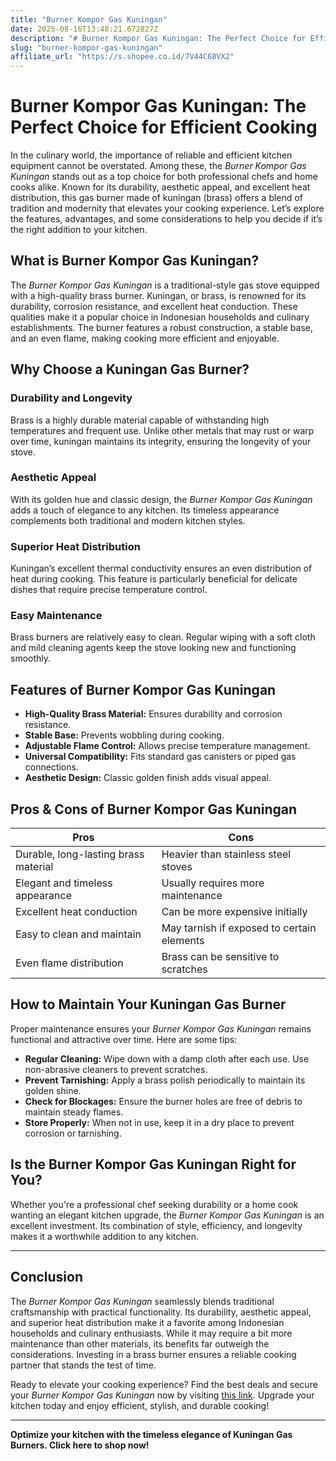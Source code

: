 ```yaml
---
title: "Burner Kompor Gas Kuningan"
date: 2025-08-16T13:48:21.672827Z
description: "# Burner Kompor Gas Kuningan: The Perfect Choice for Efficient Cooking..."
slug: "burner-kompor-gas-kuningan"
affiliate_url: "https://s.shopee.co.id/7V44C68VX2"
---
```

# Burner Kompor Gas Kuningan: The Perfect Choice for Efficient Cooking

In the culinary world, the importance of reliable and efficient kitchen equipment cannot be overstated. Among these, the *Burner Kompor Gas Kuningan* stands out as a top choice for both professional chefs and home cooks alike. Known for its durability, aesthetic appeal, and excellent heat distribution, this gas burner made of kuningan (brass) offers a blend of tradition and modernity that elevates your cooking experience. Let’s explore the features, advantages, and some considerations to help you decide if it’s the right addition to your kitchen.

## What is Burner Kompor Gas Kuningan?

The *Burner Kompor Gas Kuningan* is a traditional-style gas stove equipped with a high-quality brass burner. Kuningan, or brass, is renowned for its durability, corrosion resistance, and excellent heat conduction. These qualities make it a popular choice in Indonesian households and culinary establishments. The burner features a robust construction, a stable base, and an even flame, making cooking more efficient and enjoyable.

## Why Choose a Kuningan Gas Burner?

### Durability and Longevity

Brass is a highly durable material capable of withstanding high temperatures and frequent use. Unlike other metals that may rust or warp over time, kuningan maintains its integrity, ensuring the longevity of your stove.

### Aesthetic Appeal

With its golden hue and classic design, the *Burner Kompor Gas Kuningan* adds a touch of elegance to any kitchen. Its timeless appearance complements both traditional and modern kitchen styles.

### Superior Heat Distribution

Kuningan’s excellent thermal conductivity ensures an even distribution of heat during cooking. This feature is particularly beneficial for delicate dishes that require precise temperature control.

### Easy Maintenance

Brass burners are relatively easy to clean. Regular wiping with a soft cloth and mild cleaning agents keep the stove looking new and functioning smoothly.

## Features of Burner Kompor Gas Kuningan

- **High-Quality Brass Material:** Ensures durability and corrosion resistance.
- **Stable Base:** Prevents wobbling during cooking.
- **Adjustable Flame Control:** Allows precise temperature management.
- **Universal Compatibility:** Fits standard gas canisters or piped gas connections.
- **Aesthetic Design:** Classic golden finish adds visual appeal.

## Pros & Cons of Burner Kompor Gas Kuningan

| Pros                                   | Cons                                |
|----------------------------------------|-------------------------------------|
| Durable, long-lasting brass material | Heavier than stainless steel stoves |
| Elegant and timeless appearance       | Usually requires more maintenance  |
| Excellent heat conduction             | Can be more expensive initially   |
| Easy to clean and maintain            | May tarnish if exposed to certain elements |
| Even flame distribution               | Brass can be sensitive to scratches|

## How to Maintain Your Kuningan Gas Burner

Proper maintenance ensures your *Burner Kompor Gas Kuningan* remains functional and attractive over time. Here are some tips:

- **Regular Cleaning:** Wipe down with a damp cloth after each use. Use non-abrasive cleaners to prevent scratches.
- **Prevent Tarnishing:** Apply a brass polish periodically to maintain its golden shine.
- **Check for Blockages:** Ensure the burner holes are free of debris to maintain steady flames.
- **Store Properly:** When not in use, keep it in a dry place to prevent corrosion or tarnishing.

## Is the Burner Kompor Gas Kuningan Right for You?

Whether you're a professional chef seeking durability or a home cook wanting an elegant kitchen upgrade, the *Burner Kompor Gas Kuningan* is an excellent investment. Its combination of style, efficiency, and longevity makes it a worthwhile addition to any kitchen.

---

## Conclusion

The *Burner Kompor Gas Kuningan* seamlessly blends traditional craftsmanship with practical functionality. Its durability, aesthetic appeal, and superior heat distribution make it a favorite among Indonesian households and culinary enthusiasts. While it may require a bit more maintenance than other materials, its benefits far outweigh the considerations. Investing in a brass burner ensures a reliable cooking partner that stands the test of time.

Ready to elevate your cooking experience? Find the best deals and secure your *Burner Kompor Gas Kuningan* now by visiting [this link](https://s.shopee.co.id/7V44C68VX2). Upgrade your kitchen today and enjoy efficient, stylish, and durable cooking!

---

**Optimize your kitchen with the timeless elegance of Kuningan Gas Burners. Click here to shop now!**